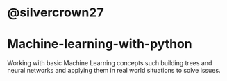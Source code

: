 # @silvercrown27
# Machine-learning-with-python

Working with basic Machine Learning concepts such building trees and neural networks 
and applying them in real world situations to solve issues.
